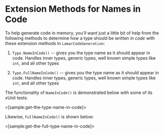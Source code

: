 # Extension Methods for Names in Code

To help generate code in memory, you'll want just a little bit of help from the following methods to
determine how a type should be written *in code* with these extension methods in `LamarCodeGeneration`:

1. `Type.NameInCode()` -- gives you the type name as it should appear in code. Handles inner types, generic types, well known simple types like `int`, and all other types

1. `Type.FullNameInCode()` -- gives you the type name as it should appear in code. Handles inner types, generic types, well known simple types like `int`, and all other types

The functionality of `NameInCode()` is demonstrated below with some of its xUnit tests:

<[sample:get-the-type-name-in-code]>

Likewise, `FullNameInCode()` is shown below:

<[sample:get-the-full-type-name-in-code]>
